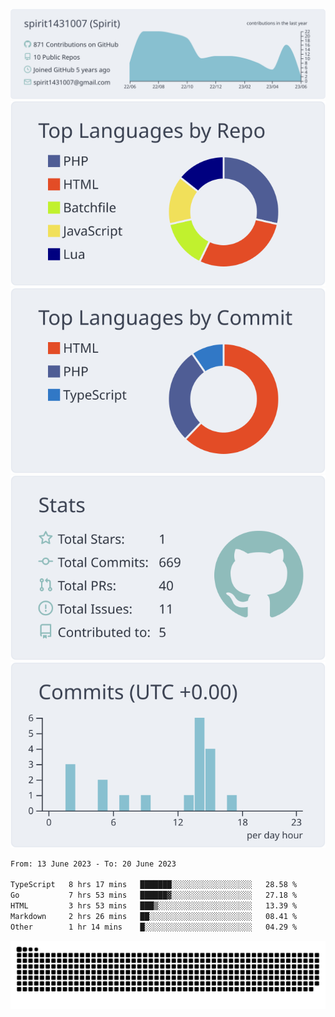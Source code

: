 [![](https://raw.githubusercontent.com/spirit1431007/spirit1431007/master/profile-summary-card-output/nord_bright/0-profile-details.svg)](https://git.io/spiritx)
[![](https://raw.githubusercontent.com/spirit1431007/spirit1431007/master/profile-summary-card-output/nord_bright/1-repos-per-language.svg)](https://git.io/spiritx) [![](https://raw.githubusercontent.com/spirit1431007/spirit1431007/master/profile-summary-card-output/nord_bright/2-most-commit-language.svg)](https://git.io/spiritx)
[![](https://raw.githubusercontent.com/spirit1431007/spirit1431007/master/profile-summary-card-output/nord_bright/3-stats.svg)](https://git.io/spiritx) [![](https://raw.githubusercontent.com/spirit1431007/spirit1431007/master/profile-summary-card-output/nord_bright/4-productive-time.svg)](https://git.io/spiritx)

<!--START_SECTION:waka-->

```txt
From: 13 June 2023 - To: 20 June 2023

TypeScript   8 hrs 17 mins   ███████░░░░░░░░░░░░░░░░░░   28.58 %
Go           7 hrs 53 mins   ██████▓░░░░░░░░░░░░░░░░░░   27.18 %
HTML         3 hrs 53 mins   ███▒░░░░░░░░░░░░░░░░░░░░░   13.39 %
Markdown     2 hrs 26 mins   ██░░░░░░░░░░░░░░░░░░░░░░░   08.41 %
Other        1 hr 14 mins    █░░░░░░░░░░░░░░░░░░░░░░░░   04.29 %
```

<!--END_SECTION:waka-->

![contribution](https://github.com/spirit1431007/spirit1431007/blob/output/github-contribution-grid-snake.svg)
